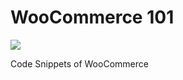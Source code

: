 # WooCommerce 101
![](https://res.cloudinary.com/djqsmmfl5/image/upload/v1646826642/woocommerce-logo-e1429552613105_crhkp3.png)

Code Snippets of WooCommerce
